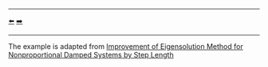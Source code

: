 ***
[⬅️](../0012/README.md "Previous example")
[➡️](../0014/README.md "Next example")
***

The example is adapted from [Improvement of Eigensolution Method for Nonproportional Damped Systems by Step Length](http://dx.doi.org/10.1061/(ASCE)0733-9399(2005)131:5(542))
